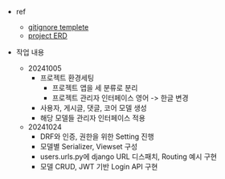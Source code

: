 * ref
    - [gitignore templete](https://www.toptal.com/developers/gitignore)
    - [project ERD](https://www.erdcloud.com/d/N3jQRRx5QWu5R99qK)

* 작업 내용
    - 20241005
        - 프로젝트 환경세팅
            - 프로젝트 앱을 세 분류로 분리
            - 프로젝트 관리자 인터페이스 영어 -> 한글 변경
        - 사용자, 게시글, 댓글, 코어 모델 생성
        - 해당 모델들 관리자 인터페이스 적용
    - 20241024
        - DRF와 인증, 권한을 위한 Setting 진행
        - 모델별 Serializer, Viewset 구성
        - users.urls.py에 django URL 디스패치, Routing 예시 구현
        - 모델 CRUD, JWT 기반 Login API 구현